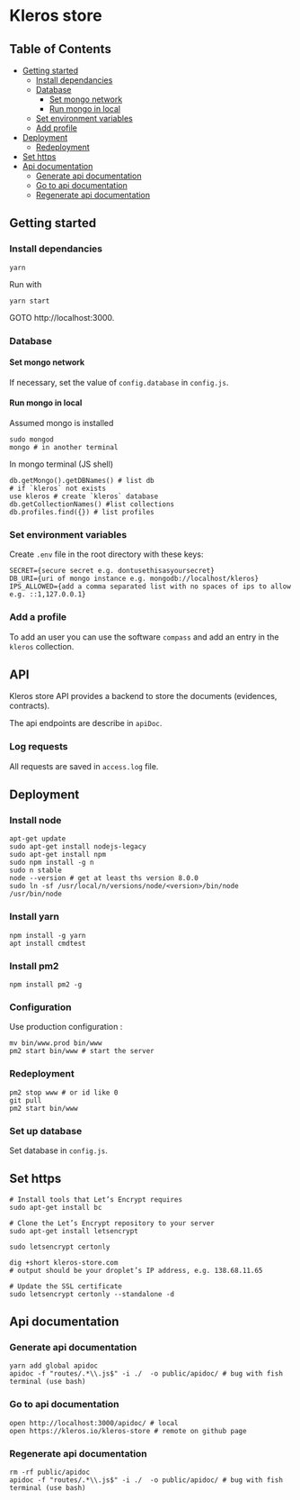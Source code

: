 # Kleros store

## Table of Contents

* [Getting started](#getting-started)
  * [Install dependancies](#install-dependancies)
  * [Database](#database)
      * [Set mongo network](#set-mongo-network)
      * [Run mongo in local](#run-mongo-in-local)
  * [Set environment variables](#set-environment-variables)
  * [Add profile](#add-profile)
* [Deployment](#deployment)
  * [Redeployment](#redeployment)
* [Set https](#set-https)
* [Api documentation](#api-documentation)
  * [Generate api documentation](#generate-api-documentation)
  * [Go to api documentation](#go-to-api-documentation)
  * [Regenerate api documentation](#regenerate-api-documentation)


## Getting started

### Install dependancies

```
yarn
```

Run with

```
yarn start
```

GOTO http://localhost:3000.

### Database

#### Set mongo network

If necessary, set the value of `config.database` in `config.js`.

#### Run mongo in local

Assumed mongo is installed

```
sudo mongod
mongo # in another terminal
```

In mongo terminal (JS shell)
```
db.getMongo().getDBNames() # list db
# if `kleros` not exists
use kleros # create `kleros` database
db.getCollectionNames() #list collections
db.profiles.find({}) # list profiles
```

### Set environment variables

Create `.env` file in the root directory with these keys:
```
SECRET={secure secret e.g. dontusethisasyoursecret}
DB_URI={uri of mongo instance e.g. mongodb://localhost/kleros}
IPS_ALLOWED={add a comma separated list with no spaces of ips to allow e.g. ::1,127.0.0.1}
```

### Add a profile

To add an user you can use the software `compass` and add an entry in the
`kleros` collection.

## API

Kleros store API provides a backend to store the documents
(evidences, contracts).

The api endpoints are describe in `apiDoc`.

### Log requests

All requests are saved in `access.log` file.

## Deployment

### Install node

```
apt-get update
sudo apt-get install nodejs-legacy
sudo apt-get install npm
sudo npm install -g n
sudo n stable
node --version # get at least ths version 8.0.0
sudo ln -sf /usr/local/n/versions/node/<version>/bin/node /usr/bin/node
```

### Install yarn

```
npm install -g yarn
apt install cmdtest
```

### Install pm2

```
npm install pm2 -g
```

### Configuration

Use production configuration :
```
mv bin/www.prod bin/www
pm2 start bin/www # start the server
```

### Redeployment

```
pm2 stop www # or id like 0
git pull
pm2 start bin/www
```

### Set up database

Set database in `config.js`.

## Set https

```
# Install tools that Let’s Encrypt requires
sudo apt-get install bc

# Clone the Let’s Encrypt repository to your server
sudo apt-get install letsencrypt

sudo letsencrypt certonly

dig +short kleros-store.com
# output should be your droplet’s IP address, e.g. 138.68.11.65

# Update the SSL certificate
sudo letsencrypt certonly --standalone -d

```

## Api documentation

### Generate api documentation

```
yarn add global apidoc
apidoc -f "routes/.*\\.js$" -i ./  -o public/apidoc/ # bug with fish terminal (use bash)
```

### Go to api documentation

```
open http://localhost:3000/apidoc/ # local
open https://kleros.io/kleros-store # remote on github page
```

### Regenerate api documentation

```
rm -rf public/apidoc
apidoc -f "routes/.*\\.js$" -i ./  -o public/apidoc/ # bug with fish terminal (use bash)
```
